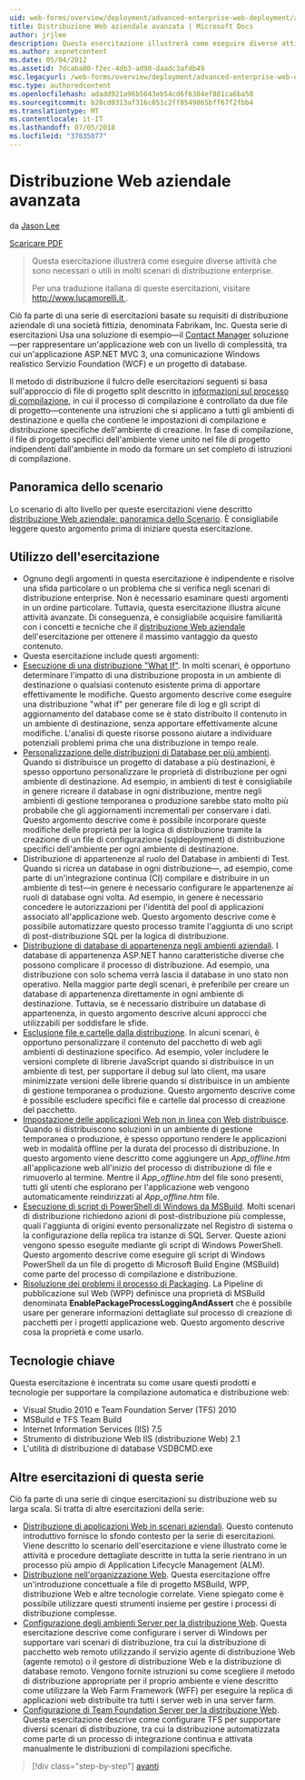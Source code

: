 ```yaml
---
uid: web-forms/overview/deployment/advanced-enterprise-web-deployment/advanced-enterprise-web-deployment
title: Distribuzione Web aziendale avanzata | Microsoft Docs
author: jrjlee
description: Questa esercitazione illustrerà come eseguire diverse attività che sono necessari o utili in molti scenari di distribuzione enterprise. Per una lingua italiana translati...
ms.author: aspnetcontent
ms.date: 05/04/2012
ms.assetid: 7dcaba80-f2ec-4db3-ad98-daadc3afdb49
msc.legacyurl: /web-forms/overview/deployment/advanced-enterprise-web-deployment/advanced-enterprise-web-deployment
msc.type: authoredcontent
ms.openlocfilehash: adadd921a96b5643eb54cd6f6384ef881ca6ba50
ms.sourcegitcommit: b28cd0313af316c051c2ff8549865bff67f2fbb4
ms.translationtype: MT
ms.contentlocale: it-IT
ms.lasthandoff: 07/05/2018
ms.locfileid: "37835077"
---
```

<a name="advanced-enterprise-web-deployment"></a>Distribuzione Web aziendale avanzata
====================
da [Jason Lee](https://github.com/jrjlee)

[Scaricare PDF](https://msdnshared.blob.core.windows.net/media/MSDNBlogsFS/prod.evol.blogs.msdn.com/CommunityServer.Blogs.Components.WeblogFiles/00/00/00/63/56/8130.DeployingWebAppsInEnterpriseScenarios.pdf)

> Questa esercitazione illustrerà come eseguire diverse attività che sono necessari o utili in molti scenari di distribuzione enterprise.
> 
> Per una traduzione italiana di queste esercitazioni, visitare [ http://www.lucamorelli.it ](http://www.lucamorelli.it).


Ciò fa parte di una serie di esercitazioni basate su requisiti di distribuzione aziendale di una società fittizia, denominata Fabrikam, Inc. Questa serie di esercitazioni Usa una soluzione di esempio&#x2014;il [Contact Manager](../web-deployment-in-the-enterprise/the-contact-manager-solution.md) soluzione&#x2014;per rappresentare un'applicazione web con un livello di complessità, tra cui un'applicazione ASP.NET MVC 3, una comunicazione Windows realistico Servizio Foundation (WCF) e un progetto di database.

Il metodo di distribuzione il fulcro delle esercitazioni seguenti si basa sull'approccio di file di progetto split descritto in [informazioni sul processo di compilazione](../web-deployment-in-the-enterprise/understanding-the-build-process.md), in cui il processo di compilazione è controllato da due file di progetto&#x2014;contenente una istruzioni che si applicano a tutti gli ambienti di destinazione e quella che contiene le impostazioni di compilazione e distribuzione specifiche dell'ambiente di creazione. In fase di compilazione, il file di progetto specifici dell'ambiente viene unito nel file di progetto indipendenti dall'ambiente in modo da formare un set completo di istruzioni di compilazione.

## <a name="scenario-overview"></a>Panoramica dello scenario

Lo scenario di alto livello per queste esercitazioni viene descritto [distribuzione Web aziendale: panoramica dello Scenario](../deploying-web-applications-in-enterprise-scenarios/enterprise-web-deployment-scenario-overview.md). È consigliabile leggere questo argomento prima di iniziare questa esercitazione.

## <a name="how-to-use-this-tutorial"></a>Utilizzo dell'esercitazione

- Ognuno degli argomenti in questa esercitazione è indipendente e risolve una sfida particolare o un problema che si verifica negli scenari di distribuzione enterprise. Non è necessario esaminare questi argomenti in un ordine particolare. Tuttavia, questa esercitazione illustra alcune attività avanzate. Di conseguenza, è consigliabile acquisire familiarità con i concetti e tecniche che il [distribuzione Web aziendale](../web-deployment-in-the-enterprise/web-deployment-in-the-enterprise.md) dell'esercitazione per ottenere il massimo vantaggio da questo contenuto.
- Questa esercitazione include questi argomenti:
- [Esecuzione di una distribuzione "What If"](performing-a-what-if-deployment.md). In molti scenari, è opportuno determinare l'impatto di una distribuzione proposta in un ambiente di destinazione o qualsiasi contenuto esistente prima di apportare effettivamente le modifiche. Questo argomento descrive come eseguire una distribuzione "what if" per generare file di log e gli script di aggiornamento del database come se è stato distribuito il contenuto in un ambiente di destinazione, senza apportare effettivamente alcune modifiche. L'analisi di queste risorse possono aiutare a individuare potenziali problemi prima che una distribuzione in tempo reale.
- [Personalizzazione delle distribuzioni di Database per più ambienti](customizing-database-deployments-for-multiple-environments.md). Quando si distribuisce un progetto di database a più destinazioni, è spesso opportuno personalizzare le proprietà di distribuzione per ogni ambiente di destinazione. Ad esempio, in ambienti di test è consigliabile in genere ricreare il database in ogni distribuzione, mentre negli ambienti di gestione temporanea o produzione sarebbe stato molto più probabile che gli aggiornamenti incrementali per conservare i dati. Questo argomento descrive come è possibile incorporare queste modifiche delle proprietà per la logica di distribuzione tramite la creazione di un file di configurazione (sqldeployment) di distribuzione specifici dell'ambiente per ogni ambiente di destinazione.
- Distribuzione di appartenenze al ruolo del Database in ambienti di Test. Quando si ricrea un database in ogni distribuzione&#x2014;, ad esempio, come parte di un'integrazione continua (CI) compilare e distribuire in un ambiente di test&#x2014;in genere è necessario configurare le appartenenze ai ruoli di database ogni volta. Ad esempio, in genere è necessario concedere le autorizzazioni per l'identità del pool di applicazioni associato all'applicazione web. Questo argomento descrive come è possibile automatizzare questo processo tramite l'aggiunta di uno script di post-distribuzione SQL per la logica di distribuzione.
- [Distribuzione di database di appartenenza negli ambienti aziendali](deploying-membership-databases-to-enterprise-environments.md). I database di appartenenza ASP.NET hanno caratteristiche diverse che possono complicare il processo di distribuzione. Ad esempio, una distribuzione con solo schema verrà lascia il database in uno stato non operativo. Nella maggior parte degli scenari, è preferibile per creare un database di appartenenza direttamente in ogni ambiente di destinazione. Tuttavia, se è necessario distribuire un database di appartenenza, in questo argomento descrive alcuni approcci che utilizzabili per soddisfare le sfide.
- [Esclusione file e cartelle dalla distribuzione](excluding-files-and-folders-from-deployment.md). In alcuni scenari, è opportuno personalizzare il contenuto del pacchetto di web agli ambienti di destinazione specifico. Ad esempio, voler includere le versioni complete di librerie JavaScript quando si distribuisce in un ambiente di test, per supportare il debug sul lato client, ma usare minimizzate versioni delle librerie quando si distribuisce in un ambiente di gestione temporanea o produzione. Questo argomento descrive come è possibile escludere specifici file e cartelle dal processo di creazione del pacchetto.
- [Impostazione delle applicazioni Web non in linea con Web distribuisce](taking-web-applications-offline-with-web-deploy.md). Quando si distribuiscono soluzioni in un ambiente di gestione temporanea o produzione, è spesso opportuno rendere le applicazioni web in modalità offline per la durata del processo di distribuzione. In questo argomento viene descritto come aggiungere un *App\_offline.htm* all'applicazione web all'inizio del processo di distribuzione di file e rimuoverlo al termine. Mentre il *App\_offline.htm* del file sono presenti, tutti gli utenti che esplorano per l'applicazione web vengono automaticamente reindirizzati al *App\_offline.htm* file.
- [Esecuzione di script di PowerShell di Windows da MSBuild](running-windows-powershell-scripts-from-msbuild-project-files.md). Molti scenari di distribuzione richiedono azioni di post-distribuzione più complesse, quali l'aggiunta di origini evento personalizzate nel Registro di sistema o la configurazione della replica tra istanze di SQL Server. Queste azioni vengono spesso eseguite mediante gli script di Windows PowerShell. Questo argomento descrive come eseguire gli script di Windows PowerShell da un file di progetto di Microsoft Build Engine (MSBuild) come parte del processo di compilazione e distribuzione.
- [Risoluzione dei problemi il processo di Packaging](troubleshooting-the-packaging-process.md). La Pipeline di pubblicazione sul Web (WPP) definisce una proprietà di MSBuild denominata **EnablePackageProcessLoggingAndAssert** che è possibile usare per generare informazioni dettagliate sul processo di creazione di pacchetti per i progetti applicazione web. Questo argomento descrive cosa la proprietà e come usarlo.

## <a name="key-technologies"></a>Tecnologie chiave

Questa esercitazione è incentrata su come usare questi prodotti e tecnologie per supportare la compilazione automatica e distribuzione web:

- Visual Studio 2010 e Team Foundation Server (TFS) 2010
- MSBuild e TFS Team Build
- Internet Information Services (IIS) 7.5
- Strumento di distribuzione Web IIS (distribuzione Web) 2.1
- L'utilità di distribuzione di database VSDBCMD.exe

## <a name="other-tutorials-in-this-series"></a>Altre esercitazioni di questa serie

Ciò fa parte di una serie di cinque esercitazioni su distribuzione web su larga scala. Si tratta di altre esercitazioni della serie:

- [Distribuzione di applicazioni Web in scenari aziendali](../deploying-web-applications-in-enterprise-scenarios/deploying-web-applications-in-enterprise-scenarios.md). Questo contenuto introduttivo fornisce lo sfondo contesto per la serie di esercitazioni. Viene descritto lo scenario dell'esercitazione e viene illustrato come le attività e procedure dettagliate descritte in tutta la serie rientrano in un processo più ampio di Application Lifecycle Management (ALM).
- [Distribuzione nell'organizzazione Web](../web-deployment-in-the-enterprise/web-deployment-in-the-enterprise.md). Questa esercitazione offre un'introduzione concettuale a file di progetto MSBuild, WPP, distribuzione Web e altre tecnologie correlate. Viene spiegato come è possibile utilizzare questi strumenti insieme per gestire i processi di distribuzione complesse.
- [Configurazione degli ambienti Server per la distribuzione Web](../configuring-server-environments-for-web-deployment/configuring-server-environments-for-web-deployment.md). Questa esercitazione descrive come configurare i server di Windows per supportare vari scenari di distribuzione, tra cui la distribuzione di pacchetto web remoto utilizzando il servizio agente di distribuzione Web (agente remoto) o il gestore di distribuzione Web e la distribuzione di database remoto. Vengono fornite istruzioni su come scegliere il metodo di distribuzione appropriate per il proprio ambiente e viene descritto come utilizzare la Web Farm Framework (WFF) per eseguire la replica di applicazioni web distribuite tra tutti i server web in una server farm.
- [Configurazione di Team Foundation Server per la distribuzione Web](../configuring-team-foundation-server-for-web-deployment/configuring-team-foundation-server-for-web-deployment.md). Questa esercitazione descrive come configurare TFS per supportare diversi scenari di distribuzione, tra cui la distribuzione automatizzata come parte di un processo di integrazione continua e attivata manualmente le distribuzioni di compilazioni specifiche.

> [!div class="step-by-step"]
> [avanti](performing-a-what-if-deployment.md)
